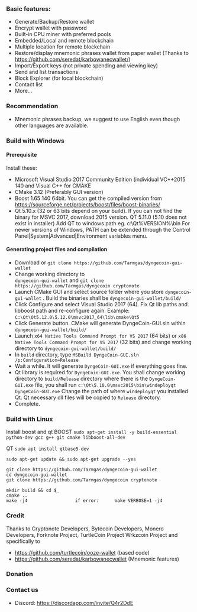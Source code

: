 ### Basic features:
* Generate/Backup/Restore wallet
* Encrypt wallet with password
* Built-in CPU miner with preferred pools
* Embedded/Local and remote blockchain
* Multiple location for remote blockchain
* Restore/display mnemonic phrases wallet from paper wallet (Thanks to https://github.com/seredat/karbowanecwallet/)
* Import/Export keys (not private spending and viewing key)
* Send and list transactions
* Block Explorer (for local blockchain)
* Contact list
* More...

### Recommendation
* Mnemonic phrases backup, we suggest to use English even though other languages are available.

### Build with Windows
#### Prerequisite
Install these:
* Microsoft Visual Studio 2017 Community Edition (individual VC++2015 140 and Visual C++ for CMAKE
* CMake 3.12 (Preferably GUI version)
* Boost 1.65  140 64bit. You can get the compiled version from https://sourceforge.net/projects/boost/files/boost-binaries/
* Qt 5.10.x (32 or 63 bits depend on your build). If you can not find the binary for MSVC 2017, download 2015 version.
QT 5.11.0 (5.10 does not exist in installer)
Add QT to windows path eg. c:\Qt\%VERSION%\bin
For newer versions of Windows, PATH can be extended through the Control Panel|System|Advanced|Environment variables menu.

#### Generating project files and compilation
* Download or 
`git clone https://github.com/Tarmgas/dyngecoin-gui-wallet`
* Change working directory to  
`dyngecoin-gui-wallet`
 and 
`git clone https://github.com/Tarmgas/dyngecoin cryptonote`
* Launch CMake GUI and select source folder where you store 
`dyngecoin-gui-wallet`
. Build the binaries shall be 
`dyngecoin-gui-wallet/build/`
* Click Configure and select Visual Studio 2017 (64). Fix Qt lib paths and libboost path and re-configure again.
Example: `C:\Qt\Qt5.12.0\5.12.0\msvc2017_64\lib\cmake\Qt5`
* Click Generate button. CMake will generate DyngeCoin-GUI.sln within 
`dyngecoin-gui-wallet/build/`
* Launch `x64 Native Tools Command Prompt for VS 2017` (64 bits) or `x86 Native Tools Command Prompt for VS 2017` (32 bits) and change working directory to 
`dyngecoin-gui-wallet/build/`
* In `build` directory, type 
`MSBuild DyngeCoin-GUI.sln /p:Configuration=Release`
* Wait a while. It will generate `DyngeCoin-GUI.exe` if everything goes fine.
* Qt library is required for `DyngeCoin-GUI.exe`. You shall change working directory to `build/Release` directory where there is the `DyngeCoin-GUI.exe` file, you shall run 
`c:\Qt\5.10.0\msvc2015\bin\windeployqt DyngeCoin-GUI.exe`
Change the path of where `windeployqt` you installed Qt. Qt necessary dll files will be copied to `Release` directory.
* Complete.

### Build with Linux
Install boost and qt
BOOST
 `sudo apt-get install -y build-essential python-dev gcc g++ git cmake libboost-all-dev`

QT
 `sudo apt install qtbase5-dev`

    sudo apt-get update && sudo apt-get upgrade --yes
    
    git clone https://github.com/Tarmgas/dyngecoin-gui-wallet
    cd dyngecoin-gui-wallet
    git clone https://github.com/Tarmgas/dyngecoin cryptonote

    mkdir build && cd $_
    cmake ..
    make -j4                  if error:      make VERBOSE=1 -j4


### Credit
Thanks to Cryptonote Developers, Bytecoin Developers, Monero Developers, Forknote Project, TurtleCoin Project Wrkzcoin Project and specifically to
* https://github.com/turtlecoin/ooze-wallet (based code)
* https://github.com/seredat/karbowanecwallet (Mnemonic features)

### Donation
[Doge]: DLu33DDpHzHHzCSVfGoLz77gcVFbWtGyd1

### Contact us
* Discord: https://discordapp.com/invite/Q4r2DdE
